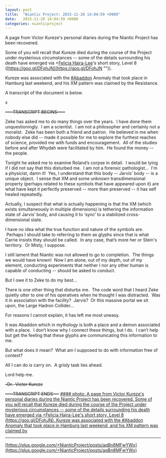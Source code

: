 ```yaml
---
layout: post
title:  "Niantic Project: 2015-11-20 14:04:59 +0900"
date:   2015-11-20 14:04:59 +0900
categories: nianticproject
---
```

A page from Victor Kureze's personal diaries during the Niantic Project has been recovered.

Some of you will recall that Kureze died during the course of the Project under mysterious circumstances -- some of the details surrounding his death have emerged via +[Felicia Hajra-Lee](https://plus.google.com/118344555717370644832 "")'s short story, Level 8 ([https://goo.gl/DFohJN](https://goo.gl/DFohJN "")).

Kureze was associated with the [#Abaddon](https://plus.google.com/s/%23Abaddon "") Anomaly that took place in Hamburg last weekend, and his XM pattern was claimed by the Resistance.

A transcript of the document is below.

x

<del>----TRANSCRIPT BEGINS----</del>

Zeke has asked me to do many things over the years.  I have done them unquestioningly.  I am a scientist.  I am not a philosopher and certainly not a moralist.  Zeke has been both a friend and patron.  He believed in me when nobody else did -- made it possible for me to explore the furthest reaches of science, provided me with funds and encouragement.  All of the studies before and after Whydah were facilitated by him.  He found the money -- the people.

Tonight he asked me to examine Roland’s corpse in detail.  I would be lying if I did not say that this disturbed me.  I am not a forensic pathologist...  I'm a physicist, damn it!  Yes, I understand that this body -- Jarvis' body -- is a unique object.  I sense that XM and some unknown transdimensional property (perhaps related to these symbols that have appeared upon it) are what have kept it perfectly preserved -- more than preserved -- it has self healed repeatedly.  

Actually, I suspect that what is actually happening is that the XM (which exists simultaneously in multiple dimensions) is tethering the information state of Jarvis’ body, and causing it to ‘sync’ to a stabilized cross-dimensional state.  

I have no idea what the true function and nature of the symbols are.  Perhaps I should take to referring to them as glyphs since that is what Carrie insists they should be called.  In any case, that’s more her or Stein's territory.  Or Misty, I suppose.

I still lament that Niantic was not allowed to go to completion.  The things we would have known!  Now I am alone, out of my depth, out of my element, conducting experiments that neither I nor any other human is capable of conducting -- should be asked to conduct.  

But I owe it to Zeke to do my best...

There is one other thing that disturbs me.  The code word that I heard Zeke quietly utter to one of his operatives when he thought I was distracted.  Was it in association with the facility?  Jarvis?  Or this massive portal we sit upon, the Large Hadron Collider...  

For reasons I cannot explain, it has left me most uneasy.  

It was Abaddon which in mythology is both a place and a demon associated with a place.  I don’t know why I connect these things, but I do.  I can’t help but get the feeling that these glyphs are communicating this information to me.  

But what does it mean?  What am I supposed to do with information free of context?

All I can do is carry on.  A grisly task lies ahead.

Lord help me.

<del>-Dr.  Victor Kureze</del>

<del>----TRANSCRIPT ENDS---</del>
[#### photo: A page from Victor Kureze's personal diaries during the Niantic Project has been recovered.
Some of you will recall that Kureze died during the course of the Project under mysterious circumstances -- some of the details surrounding his death have emerged via +Felicia Hajra-Lee's short story, Level 8 (https://goo.gl/DFohJN).
Kureze was associated with the #Abaddon Anomaly that took place in Hamburg last weekend, and his XM pattern was claimed by](https://lh3.googleusercontent.com/-htipCT_c8X8/Vk6p61euD4I/AAAAAAAAhmI/nZVD4pjgDVM/w1411-h2057/Dilemma.png "")
- - -
[https://plus.google.com/+NianticProject/posts/aqBn8MFwYWx](https://plus.google.com/+NianticProject/posts/aqBn8MFwYWx)
